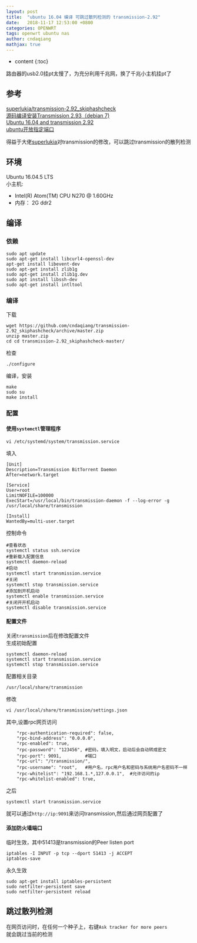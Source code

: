 ```yaml
---
layout: post
title:  "ubuntu 16.04 编译 可跳过散列检测的 transmission-2.92"
date:   2018-11-17 12:53:00 +0800
categories: OPENWRT
tags: openwrt ubuntu nas
author: cndaqiang
mathjax: true
---
```

* content
{:toc}

路由器的usb2.0挂pt太慢了，为充分利用千兆网，换了千兆小主机挂pt了










## 参考
[superlukia/transmission-2.92_skiphashcheck](https://github.com/superlukia/transmission-2.92_skiphashcheck)<br>
[源码编译安装Transmission 2.93（debian 7)](https://www.jianshu.com/p/551ed5464e81)<br>
[Ubuntu 16.04 and transmission 2.92](https://forum.odroid.com/viewtopic.php?t=23992)<br>
[ubuntu开放指定端口](https://www.jianshu.com/p/2ec5d16db02b)<br>

得益于大佬[superlukia](https://github.com/superlukia)对transmission的修改，可以跳过transmission的散列检测

## 环境
Ubuntu 16.04.5 LTS<br>
小主机:
- Intel(R) Atom(TM) CPU N270   @ 1.60GHz
- 内存： 2G ddr2
## 编译
### 依赖
```
sudo apt update
sudo apt-get install libcurl4-openssl-dev
apt-get install libevent-dev
sudo apt-get install zlib1g
sudo apt-get install zlib1g.dev
sudo apt install libssh-dev
sudo apt-get install intltool
```
### 编译
下载
```
wget https://github.com/cndaqiang/transmission-2.92_skiphashcheck/archive/master.zip
unzip master.zip
cd cd transmission-2.92_skiphashcheck-master/
```
检查
```
./configure
```
编译，安装
```
make
sudo su
make install
```

### 配置
#### 使用`systemctl`管理程序
```
vi /etc/systemd/system/transmission.service
```
填入
```
[Unit]
Description=Transmission BitTorrent Daemon
After=network.target

[Service]
User=root
LimitNOFILE=100000
ExecStart=/usr/local/bin/transmission-daemon -f --log-error -g /usr/local/share/transmission

[Install]
WantedBy=multi-user.target
```
控制命令
```
#查看状态
systemctl status ssh.service
#重新载入配置信息
systemctl daemon-reload
#启动
systemctl start transmission.service
#关闭
systemctl stop transmission.service
#添加到开机启动
systemctl enable transmission.service
#关闭开开机启动
systemctl disable transmission.service
```

#### 配置文件
关闭`transmission`后在修改配置文件<br>
生成初始配置
```
systemctl daemon-reload
systemctl start transmission.service
systemctl stop transmission.service
```
配置相关目录
```
/usr/local/share/transmission
```
修改
```
vi /usr/local/share/transmission/settings.json
```
其中,设置rpc网页访问
```
    "rpc-authentication-required": false,
    "rpc-bind-address": "0.0.0.0",
    "rpc-enabled": true,
    "rpc-password": "123456", #密码，填入明文，启动后会自动转成密文
    "rpc-port": 9091,         #端口
    "rpc-url": "/transmission/",
    "rpc-username": "root",   #用户名，rpc用户名和密码与系统用户名密码不一样
    "rpc-whitelist": "192.168.1.*,127.0.0.1",  #允许访问的ip
    "rpc-whitelist-enabled": true,
```
之后
```
systemctl start transmission.service
```
就可以通过`http://ip:9091`来访问transmission,然后通过网页配置了

#### 添加防火墙端口
临时生效，其中51413是transmission的Peer listen port
```
iptables -I INPUT -p tcp --dport 51413 -j ACCEPT
iptables-save
```
永久生效
```
sudo apt-get install iptables-persistent
sudo netfilter-persistent save
sudo netfilter-persistent reload
```

## 跳过散列检测
在网页访问时，在任何一个种子上，右键`Ask tracker for more peers`<br>
就会跳过当前的检测
